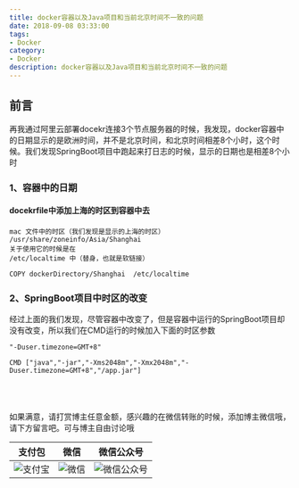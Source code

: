 ```yaml
---
title: docker容器以及Java项目和当前北京时间不一致的问题
date: 2018-09-08 03:33:00
tags: 
- Docker
category: 
- Docker
description: docker容器以及Java项目和当前北京时间不一致的问题
---
```

<!-- image url 
https://raw.githubusercontent.com/HealerJean123/HealerJean123.github.io/master/blogImages
　　首行缩进
<font color="red">  </font>
-->

## 前言

再我通过阿里云部署docekr连接3个节点服务器的时候，我发现，docker容器中的日期显示的是欧洲时间，并不是北京时间，和北京时间相差8个小时，这个时候。我们发现SpringBoot项目中跑起来打日志的时候，显示的日期也是相差8个小时


### 1、容器中的日期

#### docekrfile中添加上海的时区到容器中去


```
mac 文件中的时区（我们发现是显示的上海的时区）
/usr/share/zoneinfo/Asia/Shanghai
关于使用它的时候是在
/etc/localtime 中（替身，也就是软链接）
```

```
COPY dockerDirectory/Shanghai  /etc/localtime
```



### 2、SpringBoot项目中时区的改变

经过上面的我们发现，尽管容器中改变了，但是容器中运行的SpringBoot项目却没有改变，所以我们在CMD运行的时候加入下面的时区参数


```
"-Duser.timezone=GMT+8"

CMD ["java","-jar","-Xms2048m","-Xmx2048m","-Duser.timezone=GMT+8","/app.jar"]

```



<br/><br/><br/>
如果满意，请打赏博主任意金额，感兴趣的在微信转账的时候，添加博主微信哦， 请下方留言吧。可与博主自由讨论哦

|支付包 | 微信|微信公众号|
|:-------:|:-------:|:------:|
|![支付宝](https://raw.githubusercontent.com/HealerJean123/HealerJean123.github.io/master/assets/img/tctip/alpay.jpg) | ![微信](https://raw.githubusercontent.com/HealerJean123/HealerJean123.github.io/master/assets/img/tctip/weixin.jpg)|![微信公众号](https://raw.githubusercontent.com/HealerJean123/HealerJean123.github.io/master/assets/img/my/qrcode_for_gh_a23c07a2da9e_258.jpg)|




<!-- Gitalk 评论 start  -->

<link rel="stylesheet" href="https://unpkg.com/gitalk/dist/gitalk.css">
<script src="https://unpkg.com/gitalk@latest/dist/gitalk.min.js"></script> 
<div id="gitalk-container"></div>    
 <script type="text/javascript">
    var gitalk = new Gitalk({
		clientID: `1d164cd85549874d0e3a`,
		clientSecret: `527c3d223d1e6608953e835b547061037d140355`,
		repo: `HealerJean123.github.io`,
		owner: 'HealerJean123',
		admin: ['HealerJean123'],
		id: 'FpOeYWAui3vgLBSs',
    });
    gitalk.render('gitalk-container');
</script> 

<!-- Gitalk end -->

